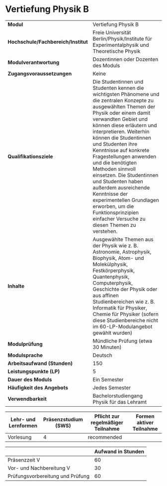 # Vertiefung Physik B
|                                    |   |
|------------------------------------|---|
|**Modul**                           | Vertiefung Physik B |
|**Hochschule/Fachbereich/Institut** | Freie Universität Berlin/Physik/Institute für Experimentalphysik und Theoretische Physik |
|**Modulverantwortung**              | Dozentinnen oder Dozenten des Moduls |
|**Zugangsvoraussetzungen**          | Keine |
|**Qualifikationsziele**             | Die Studentinnen und Studenten kennen die wichtigsten Phänomene und die zentralen Konzepte zu ausgewählten Themen der Physik oder einem damit verwandten Gebiet und können diese erläutern und interpretieren. Weiterhin können die Studentinnen und Studenten ihre Kenntnisse auf konkrete Fragestellungen anwenden und die benötigten Methoden sinnvoll einsetzen. Die Studentinnen und Studenten haben außerdem ausreichende Kenntnisse der experimentellen Grundlagen erworben, um die Funktionsprinzipien einfacher Versuche zu diesen Themen zu verstehen. |
|**Inhalte**                         | Ausgewählte Themen aus der Physik wie z. B. Astronomie, Astrophysik, Biophysik, Atom- und Molekülphysik, Festkörperphysik, Quantenphysik, Computerphysik, Geschichte der Physik oder aus affinen Studienbereichen wie z. B. Informatik für Physiker, Chemie für Physiker (sofern diese Studienbereiche nicht im 60-LP-Modulangebot gewählt wurden) |
|**Modulprüfung**                    | Mündliche Prüfung (etwa 30 Minuten) |
|**Modulsprache**                    | Deutsch |
|**Arbeitsaufwand (Stunden)**        | 150 |
|**Leistungspunkte (LP)**            | 5 |
|**Dauer des Moduls**                | Ein Semester |
|**Häufigkeit des Angebots**         | Jedes Semester |
|**Verwendbarkeit**                  | Bachelorstudiengang Physik für das Lehramt |

| Lehr- und Lernformen | Präsenzstudium <br> (SWS) | Pflicht zur regelmäßiger Teilnahme | Formen aktiver Teilnahme |
| ---------------------|---------------------------|------------------------------------|------------------------- |
| Vorlesung            | 4                         | recommended                        |                          |

|   | Aufwand in Stunden |
| - |--------------------|
| Präsenzzeit V                            | 60    |
| Vor- und Nachbereitung V                 | 30    |
| Prüfungsvorbereitung und Prüfung         | 60    |
